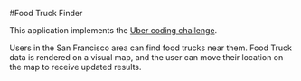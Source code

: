 #Food Truck Finder

This application implements the [Uber coding challenge](https://github.com/uber/coding-challenge-tools/blob/master/coding_challenge.md).

Users in the San Francisco area can find food trucks near them. Food Truck data is rendered on a visual map, and the user can move their location on the map to receive updated results.